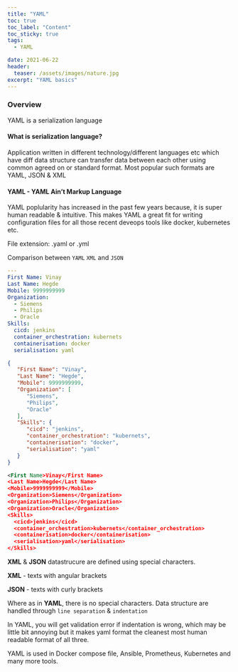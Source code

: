 ```yaml
---
title: "YAML"
toc: true
toc_label: "Content"
toc_sticky: true
tags:
  - YAML

date: 2021-06-22
header:
  teaser: /assets/images/nature.jpg
excerpt: "YAML basics"
---
```


### Overview

YAML is a serialization language

#### What is serialization language?
Application written in different technology/different languages etc which have diff data structure can transfer data between each other using common agreed on or standard format.
Most popular such formats are YAML, JSON & XML

#### YAML - YAML Ain’t Markup Language

YAML poplularity has increased in the past few years because, it is super human readable & intuitive. 
This makes YAML a great fit for writing configuration files for all those recent deveops tools like docker, kubernetes etc.

File extension: .yaml or .yml

Comparison between `YAML` `XML` and `JSON`

```yaml
--- 
First Name: Vinay
Last Name: Hegde
Mobile: 9999999999
Organization: 
  - Siemens
  - Philips
  - Oracle
Skills: 
  cicd: jenkins
  container_orchestration: kubernets
  containerisation: docker
  serialisation: yaml
```

```json  
{
   "First Name": "Vinay",
   "Last Name": "Hegde",
   "Mobile": 9999999999,
   "Organization": [
      "Siemens",
      "Philips",
      "Oracle"
   ],
   "Skills": {
      "cicd": "jenkins",
      "container_orchestration": "kubernets",
      "containerisation": "docker",
      "serialisation": "yaml"
   }
}
```

```xml  
<First Name>Vinay</First Name>
<Last Name>Hegde</Last Name>
<Mobile>9999999999</Mobile>
<Organization>Siemens</Organization>
<Organization>Philips</Organization>
<Organization>Oracle</Organization>
<Skills>
  <cicd>jenkins</cicd>
  <container_orchestration>kubernets</container_orchestration>
  <containerisation>docker</containerisation>
  <serialisation>yaml</serialisation>
</Skills>
```

**XML** & **JSON** datastrucure are defined using special characters.

**XML** - texts with angular brackets

**JSON** - texts with curly brackets

Where as in **YAML**, there is no special characters. Data structure are handled through `line separation` & `indentation`

In YAML, you will get validation error if indentation is wrong, which may be little bit annoying but it makes yaml format the cleanest most human readable format of all three.

YAML is used in Docker compose file, Ansible, Prometheus, Kubernetes and many more tools.









